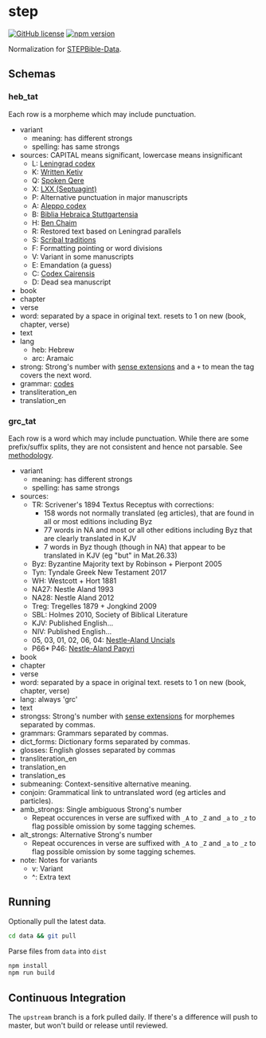 # step
[![GitHub license](https://img.shields.io/github/license/openbible-io/step?style=for-the-badge)](./LICENSE)
[![npm version](https://img.shields.io/npm/v/@openbible/step.svg?style=for-the-badge)](https://www.npmjs.com/package/@openbible/step)

Normalization for [STEPBible-Data](https://github.com/STEPBible/STEPBible-Data).

## Schemas
### heb_tat
Each row is a morpheme which may include punctuation.

- variant
    - meaning: has different strongs
    - spelling: has same strongs
- sources: CAPITAL means significant, lowercase means insignificant
    - L: [Leningrad codex](https://archive.org/details/leningradcodexcomplete/)
    - K: [Written Ketiv](https://en.wikipedia.org/wiki/Qere_and_Ketiv)
    - Q: [Spoken Qere](https://en.wikipedia.org/wiki/Qere_and_Ketiv)
    - X: [LXX (Septuagint)](https://www.septuagint.bible/)
    - P: Alternative punctuation in major manuscripts
    - A: [Aleppo codex](https://archive.org/details/Aleppo_Codex)
    - B: [Biblia Hebraica Stuttgartensia](https://archive.org/details/biblia-hebraica-stuttgartensia-bhs)
    - H: [Ben Chaim](https://archive.org/details/The_Second_Rabbinic_Bible_Vol_1)
    - R: Restored text based on Leningrad parallels
    - S: [Scribal traditions](https://www.google.co.uk/books/edition/On_the_Correction_of_the_Text_of_the_Heb/fmfE-R0b2UgC)
    - F: Formatting pointing or word divisions
    - V: Variant in some manuscripts
    - E: Emandation (a guess)
    - C: [Codex Cairensis](https://archive.org/details/CodexCairensis)
    - D: Dead sea manuscript
- book
- chapter
- verse
- word: separated by a space in original text. resets to 1 on new (book, chapter, verse)
- text
- lang
    - heb: Hebrew
    - arc: Aramaic
- strong: Strong's number with [sense extensions](https://tinyurl.com/STEP-Disambiguated) and a `+` to mean the tag covers the next word.
- grammar: [codes](https://tinyurl.com/HebMorph)
- transliteration_en
- translation_en

### grc_tat
Each row is a word which may include punctuation. While there are some prefix/suffix splits, they
are not consistent and hence not parsable. See [methodology](https://docs.google.com/document/d/1a24mPFzfAEkDbGvNXvmTzVk5NawntoEozYYAgzM5VmE).

- variant
    - meaning: has different strongs
    - spelling: has same strongs
- sources:
    - TR:  Scrivener's 1894 Textus Receptus with corrections:
        - 158 words not normally translated (eg articles), that are found in all or most editions including Byz
        - 77 words in NA and most or all other editions including Byz that are clearly translated in KJV
        - 7 words in Byz though (though in NA) that appear to be translated in KJV (eg "but" in Mat.26.33)  
    - Byz: Byzantine Majority text by Robinson + Pierpont 2005
    - Tyn: Tyndale Greek New Testament 2017
    - WH: Westcott + Hort 1881
    - NA27: Nestle Aland 1993
    - NA28: Nestle Aland 2012
    - Treg: Tregelles 1879 + Jongkind 2009
    - SBL: Holmes 2010, Society of Biblical Literature
    - KJV: Published English...
    - NIV: Published English...
    - 05, 03, 01, 02, 06, 04: [Nestle-Aland Uncials](http://textus-receptus.com/wiki/List_of_New_Testament_uncials)
    - P66* P46: [Nestle-Aland Papyri](http://textus-receptus.com/wiki/List_of_New_Testament_Papyri)
- book
- chapter
- verse
- word: separated by a space in original text. resets to 1 on new (book, chapter, verse)
- lang: always 'grc'
- text
- strongss: Strong's number with [sense extensions](https://tinyurl.com/STEP-Disambiguated) for morphemes separated by commas.
- grammars: Grammars separated by commas.
- dict_forms: Dictionary forms separated by commas.
- glosses: English glosses separated by commas
- transliteration_en
- translation_en
- translation_es
- submeaning: Context-sensitive alternative meaning.
- conjoin: Grammatical link to untranslated word (eg articles and particles).
- amb_strongs: Single ambiguous Strong's number
    - Repeat occurences in verse are suffixed with `_A` to `_Z` and `_a` to `_z` to flag possible
    omission by some tagging schemes.
- alt_strongs: Alternative Strong's number
    - Repeat occurences in verse are suffixed with `_A` to `_Z` and `_a` to `_z` to flag possible
    omission by some tagging schemes.
- note: Notes for variants
    - v: Variant
   - ^: Extra text

## Running
Optionally pull the latest data.
```sh
cd data && git pull
```

Parse files from `data` into `dist`
```sh
npm install
npm run build
```

## Continuous Integration
The `upstream` branch is a fork pulled daily. If there's a difference will push to master, but
won't build or release until reviewed.
